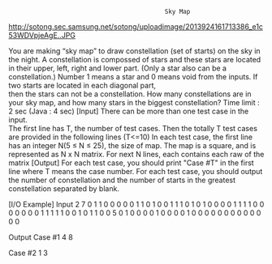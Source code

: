                                                Sky Map

http://sotong.sec.samsung.net/sotong/uploadimage/2013924161713386_e1c53WDVpjeAgE..JPG

You are making “sky map” to draw constellation (set of starts) on the sky in the night. 
A constellation is compossed of stars and these stars are located in their upper, left, right and lower part. 
(Only a star also can be a constellation.)﻿ 
Number 1 means a star and 0 means void from the inputs. 
If two starts are located in each diagonal part,  
then the stars can not be a constellation.
How many constellations are in your sky map, and how many stars in the biggest constellation? 
Time limit : 2 sec (Java : 4 sec)﻿
[Input]
There can be more than one test case in the input.  
The first line has T, the number of test cases. 
Then the totally T test cases are provided in the following lines (T<=10)
In each test case, the first line has an integer N(5 ≤ N ≤ 25), the size of map. 
The map is a square, and is represented as N x N matrix.
For next N lines, each contains each raw of the matrix
[Output]
For each test case, you should print "Case #T" in the first line where T means the case number. For each test case, you should output the number of constellation and the number of starts in the greatest constellation separated by blank.

[I/O Example] 
Input
2
7
0 1 1 0 0 0 0
0 1 1 0 1 0 0
1 1 1 0 1 0 1
0 0 0 0 1 1 1
1 0 0 0 0 0 0
0 1 1 1 1 1 0
0 1 0 1 1 0 0
5
0 1 0 0 0
0 1 0 0 0
0 1 0 0 0
0 0 0 0 0
0 0 0 0 0

Output 
Case #1
4 8

Case #2
1 3
